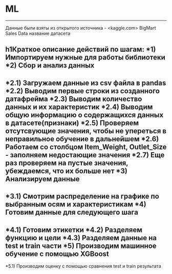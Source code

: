 # ML
----
Данные были взяты из открытого источника - <kaggle.com> 
BigMart Sales Data название датасета

h1Краткое описание действий по шагам:
*1) Импортируем нужные для работы библиотеки
*2) Сбор и анализ данных
---
*2.1) Загружаем данные из csv файла в pandas
*2.2) Выводим первые строки из созданного датафрейма
*2.3) Выводим количество данных и их характеристик
*2.4) Выводим общую информацию о содержащихся данных в датасете(признаки)
*2.5) Проверяем отсутсвующие значения, чтобы не упереться в неправильное обучение в дальнейшем
*2.6) Работаем со столбцом Item_Weight, Outlet_Size - заполняем недостающие значения
*2.7) Еще раз проверяем на пустые значения, убеждаемся, что их больше нет
*3) Анализируем данные
---
*3.1) Смотрим распределение на графике по выбранным осям и характеристикам 
*4) Готовим данные для следующего шага
---
*4.1) Готовим этикетки
*4.2) Разделяем функцию и цели
*4.3) Разделяем данные на test и train части
*5) Производим машинное обучение с помощью XGBoost
---
*5.1) Производим оценку с помощью сравнения test и train результата 

